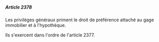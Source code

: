 ##### Article 2378

Les privilèges généraux priment le droit de préférence attaché au gage immobilier et à l'hypothèque.

Ils s'exercent dans l'ordre de l'article 2377.

